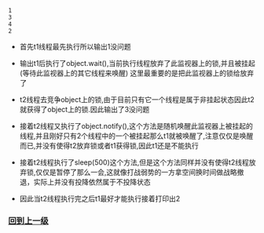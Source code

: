 




```
1
3
4
2
```

+ 首先t1线程最先执行所以输出1没问题

+ 输出t1后执行了object.wait(),当前执行线程放弃了此监视器上的锁,并且被挂起(等待此监视器上的其它线程来唤醒) 这里最重要的是把此监视器上的锁给放弃了

+ t2线程去竞争object上的锁,由于目前只有它一个线程是属于非挂起状态因此t2就获得了object上的锁.因此输出了3没问题

+ 接着t2线程又执行了object.notify(),这个方法是随机唤醒此监视器上被挂起的线程,并且刚好只有2个线程中的一个被挂起那么t1就被唤醒了,注意仅仅是唤醒而已,并没有使得t2放弃锁或者t1获得锁,因此t1还是不能执行

+ 接着t2线程执行了sleep(500)这个方法,但是这个方法同样并没有使得t2线程放弃锁,仅仅是暂停了那么一会,这就像打战弱势的一方拿空间换时间做战略撤退，实际上并没有投降依然属于不投降状态
+ 因此当t2线程执行完之后t1最好才能执行接着打印出2
























### [回到上一级](java_多线程synchronized.md)